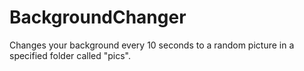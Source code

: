 # BackgroundChanger
Changes your background every 10 seconds to a random picture in a specified folder called "pics".
